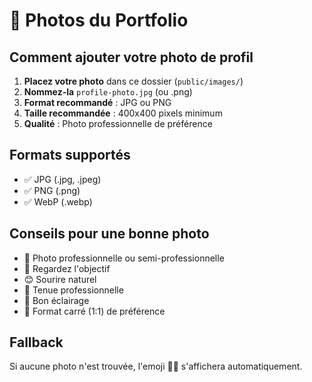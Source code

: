 # 📸 Photos du Portfolio

## Comment ajouter votre photo de profil

1. **Placez votre photo** dans ce dossier (`public/images/`)
2. **Nommez-la** `profile-photo.jpg` (ou .png)
3. **Format recommandé** : JPG ou PNG
4. **Taille recommandée** : 400x400 pixels minimum
5. **Qualité** : Photo professionnelle de préférence

## Formats supportés
- ✅ JPG (.jpg, .jpeg)
- ✅ PNG (.png)
- ✅ WebP (.webp)

## Conseils pour une bonne photo
- 📸 Photo professionnelle ou semi-professionnelle
- 🎯 Regardez l'objectif
- 😊 Sourire naturel
- 👔 Tenue professionnelle
- 🌟 Bon éclairage
- 📐 Format carré (1:1) de préférence

## Fallback
Si aucune photo n'est trouvée, l'emoji 👨‍💻 s'affichera automatiquement.
